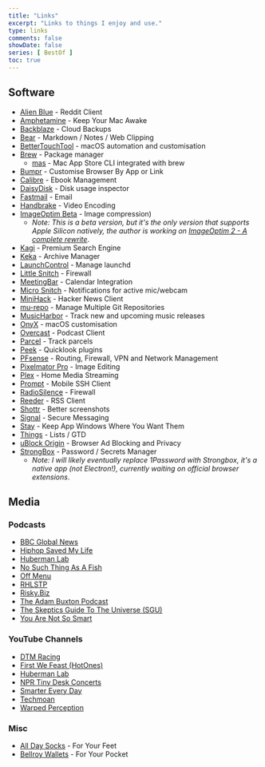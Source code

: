 ```yaml
---
title: "Links"
excerpt: "Links to things I enjoy and use."
type: links
comments: false
showDate: false
series: [ BestOf ]
toc: true
---
```


## Software

- [Alien Blue](http://www.reddit.com/r/alienblue) - Reddit Client
- [Amphetamine](https://apps.apple.com/us/app/amphetamine/id937984704?mt=12) - Keep Your Mac Awake
- [Backblaze](https://www.backblaze.com) - Cloud Backups
- [Bear](https://bear.app) - Markdown / Notes / Web Clipping
- [BetterTouchTool](https://folivora.ai/) - macOS automation and customisation
- [Brew](https://brew.sh/) - Package manager
  - [mas](https://github.com/mas-cli/mas) - Mac App Store CLI integrated with brew
- [Bumpr](https://www.getbumpr.com) - Customise Browser By App or Link
- [Calibre](http://calibre-ebook.com) - Ebook Management
- [DaisyDisk](https://daisydiskapp.com/) - Disk usage inspector
- [Fastmail](https://www.fastmail.com) - Email
- [Handbrake](https://handbrake.fr) - Video Encoding
- [ImageOptim Beta](https://imageoptim.com/ImageOptim1.8.9a1.tar.bz2) - Image compression)
  - *Note: This is a beta version, but it's the only version that supports Apple Silicon natively, the author is working on [ImageOptim 2 - A complete rewrite](https://github.com/ImageOptim/ImageOptim/issues/354)*.
- [Kagi](https://kagi.com) - Premium Search Engine
- [Keka](https://www.keka.io/) - Archive Manager
- [LaunchControl](https://www.soma-zone.com/LaunchControl/) - Manage launchd
- [Little Snitch](https://www.obdev.at/products/littlesnitch/index.html) - Firewall
- [MeetingBar](https://apps.apple.com/au/app/meetingbar/id1532419400?mt=12) - Calendar Integration
- [Micro Snitch](https://obdev.at/products/microsnitch/index.html) - Notifications for active mic/webcam
- [MiniHack](https://itunes.apple.com/au/app/minihack-for-hacker-news/id631108846?mt=8) - Hacker News Client
- [mu-repo](https://fabioz.github.io/mu-repo/) - Manage Multiple Git Repositories
- [MusicHarbor](https://apps.apple.com/au/app/musicharbor-track-new-music/id1440405750) - Track new and upcoming music releases
- [OnyX](https://titanium-software.fr/en/onyx.html) - macOS customisation
- [Overcast](https://overcast.fm) - Podcast Client
- [Parcel](https://apps.apple.com/au/app/parcel/id375589283) - Track parcels
- [Peek](https://apps.apple.com/au/app/peek-a-quick-look-extension/id1554235898?mt=12) - Quicklook plugins
- [PFsense](https://www.pfsense.org) - Routing, Firewall, VPN and Network Management
- [Pixelmator Pro](https://www.pixelmator.com/pro/) - Image Editing
- [Plex](https://plex.tv) - Home Media Streaming
- [Prompt](https://panic.com/prompt/) - Mobile SSH Client
- [RadioSilence](https://radiosilenceapp.com) - Firewall
- [Reeder](http://reederapp.com) - RSS Client
- [Shottr](https://shottr.cc/) - Better screenshots
- [Signal](https://signal.org) - Secure Messaging
- [Stay](https://cordlessdog.com/stay/) - Keep App Windows Where You Want Them
- [Things](https://culturedcode.com/things/) - Lists / GTD
- [uBlock Origin](https://addons.mozilla.org/en-US/firefox/addon/ublock-origin/) - Browser Ad Blocking and Privacy
- [StrongBox](https://strongboxsafe.com/) - Password / Secrets Manager
  - *Note: I will likely eventually replace 1Password with Strongbox, it's a native app (not Electron!), currently waiting on official browser extensions*.

## Media

### Podcasts

- [BBC Global News](https://www.bbc.co.uk/programmes/p02nq0gn/episodes/downloads)
- [Hiphop Saved My Life](https://podcasts.apple.com/au/podcast/hip-hop-saved-my-life-with-romesh-ranganathan/id982388481)
- [Huberman Lab](https://hubermanlab.com/category/podcast-episodes/)
- [No Such Thing As A Fish](https://www.nosuchthingasafish.com/)
- [Off Menu](https://www.offmenupodcast.co.uk)
- [RHLSTP](https://www.rhlstp.co.uk/)
- [Risky.Biz](https://risky.biz)
- [The Adam Buxton Podcast](https://www.adam-buxton.co.uk/podcasts)
- [The Skeptics Guide To The Universe (SGU)](https://www.theskepticsguide.org/)
- [You Are Not So Smart](https://youarenotsosmart.com/)

### YouTube Channels

- [DTM Racing](https://www.youtube.com/channel/UCwKq447rYMVI5dAQWMmFnfg)
- [First We Feast (HotOnes)](https://www.youtube.com/channel/UCPD_bxCRGpmmeQcbe2kpPaA)
- [Huberman Lab](https://www.youtube.com/c/AndrewHubermanLab/videos?view=0&sort=p&flow=grid)
- [NPR Tiny Desk Concerts](https://www.youtube.com/playlist?list=PL1B627337ED6F55F0)
- [Smarter Every Day](https://www.youtube.com/c/smartereveryday)
- [Techmoan](https://www.youtube.com/playlist?list=PLN2yCnHTG_6qxmv_pdBxWxCPsbA1Cl2RI)
- [Warped Perception](https://www.youtube.com/channel/UCFH4dWqQQOYkyJZUGT4q5pg)

### Misc

- [All Day Socks](http://alldaysocks.com) - For Your Feet
- [Bellroy Wallets](http://bellroy.com) - For Your Pocket
